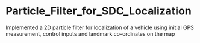 # Particle_Filter_for_SDC_Localization
Implemented a 2D particle filter for localization of a vehicle using initial GPS measurement, control inputs and landmark co-ordinates on the map
